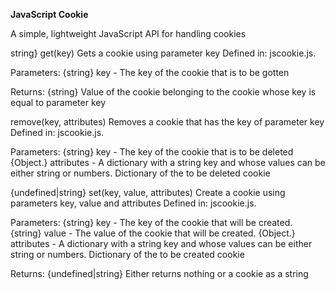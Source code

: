 
**JavaScript Cookie**

A simple, lightweight JavaScript API for handling cookies

string} get(key)
Gets a cookie using parameter key
Defined in: jscookie.js.

Parameters:
{string} key
    - The key of the cookie that is to be gotten

Returns:
    {string} Value of the cookie belonging to the cookie whose key is equal to parameter key

remove(key, attributes)
Removes a cookie that has the key of parameter key
Defined in: jscookie.js.

Parameters:
{string} key
    - The key of the cookie that is to be deleted
{Object.} attributes
    - A dictionary with a string key and whose values can be either string or numbers. Dictionary of the to be deleted cookie

{undefined|string} set(key, value, attributes)
Create a cookie using parameters key, value and attributes
Defined in: jscookie.js.

Parameters:
{string} key
    - The key of the cookie that will be created.
{string} value
    - The value of the cookie that will be created.
{Object.} attributes
    - A dictionary with a string key and whose values can be either string or numbers. Dictionary of the to be created cookie

Returns:
    {undefined|string} Either returns nothing or a cookie as a string 